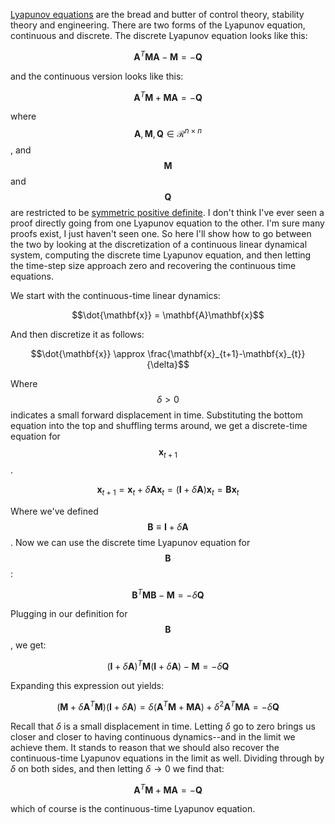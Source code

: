 [Lyapunov equations](https://en.wikipedia.org/wiki/Lyapunov_equation) are the bread and butter of control theory, stability theory and engineering. There are two forms of the Lyapunov equation, continuous and discrete. The discrete Lyapunov equation looks like this:

$$\mathbf{A}^T\mathbf{M}\mathbf{A} - \mathbf{M} = -\mathbf{Q}$$ 

and the continuous version looks like this: 

 $$\mathbf{A}^T\mathbf{M} + \mathbf{M}\mathbf{A} = -\mathbf{Q}$$ 

where $$\mathbf{A},\mathbf{M},\mathbf{Q} \in \mathcal{R}^{n \times n}$$ , and $$\mathbf{M}$$ and $$\mathbf{Q}$$ are restricted to be [symmetric positive definite](https://en.wikipedia.org/wiki/Definite_symmetric_matrix). I don't think I've ever seen a proof directly going from one Lyapunov equation to the other. I'm sure many proofs exist, I just haven't seen one. So here I'll show how to go between the two by looking at the discretization of a continuous linear dynamical system, computing the discrete time Lyapunov equation, and then letting the time-step size approach zero and recovering the continuous time equations. 

We start with the continuous-time linear dynamics:

$$\dot{\mathbf{x}} = \mathbf{A}\mathbf{x}$$

And then discretize it as follows:

$$\dot{\mathbf{x}} \approx \frac{\mathbf{x}_{t+1}-\mathbf{x}_{t}}{\delta}$$ 

Where $$\delta > 0 $$ indicates a small forward displacement in time. Substituting the bottom equation into the top and shuffling terms around, we get a discrete-time equation for $$\mathbf{x}_{t+1}$$.

$$\mathbf{x}_{t+1} = \mathbf{x}_t + \delta \mathbf{A} \mathbf{x}_t = (\mathbf{I} + \delta\mathbf{A})\mathbf{x}_t = \mathbf{B}\mathbf{x}_t$$ 

Where we've defined $$\mathbf{B} \equiv \mathbf{I} + \delta\mathbf{A}$$. Now we can use the discrete time Lyapunov equation for $$\mathbf{B}$$ :

$$\mathbf{B}^T\mathbf{M}\mathbf{B} - \mathbf{M} = -\delta\mathbf{Q}$$ 

Plugging in our definition for $$\mathbf{B}$$, we get:

$$(\mathbf{I} + \delta \mathbf{A})^T\mathbf{M}(\mathbf{I} + \delta \mathbf{A}) - \mathbf{M} = -\delta \mathbf{Q}$$ 

Expanding this expression out yields:

$$(\mathbf{M} + \delta \mathbf{A}^T\mathbf{M}) (\mathbf{I} + \delta \mathbf{A}) = \delta(\mathbf{A}^T\mathbf{M} + \mathbf{M}\mathbf{A}) + \delta^2 \mathbf{A}^T\mathbf{M}\mathbf{A} = -\delta \mathbf{Q}$$  

Recall that $\delta$ is a small displacement in time. Letting $\delta$ go to zero brings us closer and closer to having continuous dynamics--and in the limit we achieve them. It stands to reason that we should also recover the continuous-time Lyapunov equations in the limit as well. Dividing through by $\delta$ on both sides, and then letting $\delta \rightarrow 0$ we find that:

 $$\mathbf{A}^T\mathbf{M} + \mathbf{M}\mathbf{A} = -\mathbf{Q}$$ 

which of course is the continuous-time Lyapunov equation. 







